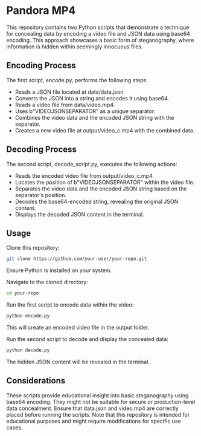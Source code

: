 
# Pandora MP4

This repository contains two Python scripts that demonstrate a technique for concealing data by encoding a video file and JSON data using base64 encoding. This approach showcases a basic form of steganography, where information is hidden within seemingly innocuous files.

## Encoding Process

The first script, encode.py, performs the following steps:

* Reads a JSON file located at data/data.json.
* Converts the JSON into a string and encodes it using base64.
* Reads a video file from data/video.mp4.
* Uses b"VIDEOJSONSEPARATOR" as a unique separator.
* Combines the video data and the encoded JSON string with the separator.
* Creates a new video file at output/video_c.mp4 with the combined data.

## Decoding Process

The second script, decode_script.py, executes the following actions:

* Reads the encoded video file from output/video_c.mp4.
* Locates the position of b"VIDEOJSONSEPARATOR" within the video file.
* Separates the video data and the encoded JSON string based on the separator's position.
* Decodes the base64-encoded string, revealing the original JSON content.
* Displays the decoded JSON content in the terminal.
  
## Usage

Clone this repository:
```bash
git clone https://github.com/your-user/your-repo.git
```
Ensure Python is installed on your system.

Navigate to the cloned directory:
```bash
cd your-repo
```

Run the first script to encode data within the video:
```bash
python encode.py
```

This will create an encoded video file in the output folder.

Run the second script to decode and display the concealed data:
```bash
python decode.py
```

The hidden JSON content will be revealed in the terminal.

## Considerations

These scripts provide educational insight into basic steganography using base64 encoding. They might not be suitable for secure or production-level data concealment.
Ensure that data.json and video.mp4 are correctly placed before running the scripts.
Note that this repository is intended for educational purposes and might require modifications for specific use cases.
